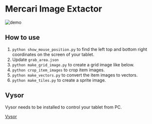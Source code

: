 # Mercari Image Extactor

![demo](https://user-images.githubusercontent.com/17039389/61799835-cb2afc80-ae66-11e9-9f5b-9f4f06d296f8.gif)

## How to use

1. `python show_mouse_position.py` to find the left top and bottom right coordinates on the screen of your tablet.
1. Update `grab_area.json`
1. `python make_grid_image.py` to create a grid image like below.
1. `python crop_item_images` to crop item images.
1. `python make_vectors.py` to convert the item images to vectors.
1. `python make_tiles.py` to create a sprite image.

## Vysor

Vysor needs to be installed to control your tablet from PC.

[Vysor](https://www.vysor.io/)
